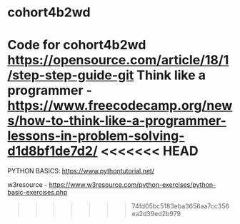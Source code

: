 # cohort4b2wd
Code for cohort4b2wd 
https://opensource.com/article/18/1/step-step-guide-git
Think like a programmer - https://www.freecodecamp.org/news/how-to-think-like-a-programmer-lessons-in-problem-solving-d1d8bf1de7d2/
<<<<<<< HEAD
=======
PYTHON BASICS: https://www.pythontutorial.net/

w3resource - https://www.w3resource.com/python-exercises/python-basic-exercises.php
>>>>>>> 74fd05bc5183eba3656aa7cc356ea2d39ed2b979
